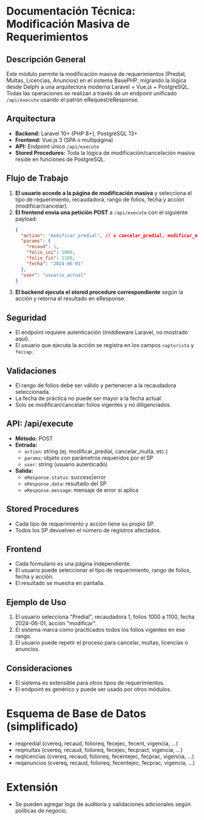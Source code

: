 # Documentación Técnica: Modificación Masiva de Requerimientos

## Descripción General
Este módulo permite la modificación masiva de requerimientos (Predial, Multas, Licencias, Anuncios) en el sistema BasePHP, migrando la lógica desde Delphi a una arquitectura moderna Laravel + Vue.js + PostgreSQL. Todas las operaciones se realizan a través de un endpoint unificado `/api/execute` usando el patrón eRequest/eResponse.

## Arquitectura
- **Backend:** Laravel 10+ (PHP 8+), PostgreSQL 13+
- **Frontend:** Vue.js 3 (SPA o multipágina)
- **API:** Endpoint único `/api/execute`
- **Stored Procedures:** Toda la lógica de modificación/cancelación masiva reside en funciones de PostgreSQL.

## Flujo de Trabajo
1. **El usuario accede a la página de modificación masiva** y selecciona el tipo de requerimiento, recaudadora, rango de folios, fecha y acción (modificar/cancelar).
2. **El frontend envía una petición POST** a `/api/execute` con el siguiente payload:
   ```json
   {
     "action": "modificar_predial", // o cancelar_predial, modificar_multa, etc.
     "params": {
       "recaud": 1,
       "folio_ini": 1000,
       "folio_fin": 1100,
       "fecha": "2024-06-01"
     },
     "user": "usuario_actual"
   }
   ```
3. **El backend ejecuta el stored procedure correspondiente** según la acción y retorna el resultado en eResponse.

## Seguridad
- El endpoint requiere autenticación (middleware Laravel, no mostrado aquí).
- El usuario que ejecuta la acción se registra en los campos `capturista` y `feccap`.

## Validaciones
- El rango de folios debe ser válido y pertenecer a la recaudadora seleccionada.
- La fecha de práctica no puede ser mayor a la fecha actual.
- Solo se modifican/cancelan folios vigentes y no diligenciados.

## API: /api/execute
- **Método:** POST
- **Entrada:**
  - `action`: string (ej. modificar_predial, cancelar_multa, etc.)
  - `params`: objeto con parámetros requeridos por el SP
  - `user`: string (usuario autenticado)
- **Salida:**
  - `eResponse.status`: success|error
  - `eResponse.data`: resultado del SP
  - `eResponse.message`: mensaje de error si aplica

## Stored Procedures
- Cada tipo de requerimiento y acción tiene su propio SP.
- Todos los SP devuelven el número de registros afectados.

## Frontend
- Cada formulario es una página independiente.
- El usuario puede seleccionar el tipo de requerimiento, rango de folios, fecha y acción.
- El resultado se muestra en pantalla.

## Ejemplo de Uso
1. El usuario selecciona "Predial", recaudadora 1, folios 1000 a 1100, fecha 2024-06-01, acción "modificar".
2. El sistema marca como practicados todos los folios vigentes en ese rango.
3. El usuario puede repetir el proceso para cancelar, multas, licencias o anuncios.

## Consideraciones
- El sistema es extensible para otros tipos de requerimientos.
- El endpoint es genérico y puede ser usado por otros módulos.

# Esquema de Base de Datos (simplificado)
- reqpredial (cvereq, recaud, folioreq, fecejec, fecent, vigencia, ...)
- reqmultas (cvereq, recaud, folioreq, fecejec, fecpract, vigencia, ...)
- reqlicencias (cvereq, recaud, folioreq, fecentejec, fecprac, vigencia, ...)
- reqanuncios (cvereq, recaud, folioreq, fecentejec, fecprac, vigencia, ...)

# Extensión
- Se pueden agregar logs de auditoría y validaciones adicionales según políticas de negocio.
